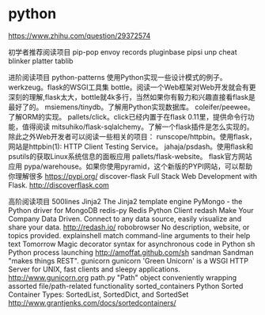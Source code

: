 # python
https://www.zhihu.com/question/29372574

初学者推荐阅读项目
pip-pop
envoy
records
pluginbase
pipsi
unp
cheat
blinker
platter
tablib


进阶阅读项目
python-patterns 使用Python实现一些设计模式的例子。
werkzeug。flask的WSGI工具集
bottle。阅读一个Web框架对Web开发就会有更深刻的理解,flask太大，bottle就4k多行，当然如果你有毅力和兴趣直接看flask是最好了的。
msiemens/tinydb。了解用Python实现数据库。
coleifer/peewee。了解ORM的实现。
pallets/click。click已经内置于在flask 0.11里，提供命令行功能，值得阅读
mitsuhiko/flask-sqlalchemy。了解一个flask插件是怎么实现的。
除此之外Web开发者可以阅读一些相关的项目：
runscope/httpbin。使用flask，网站是httpbin(1): HTTP Client Testing Service。
jahaja/psdash。使用flask和psutils的获取Linux系统信息的面板应用
pallets/flask-website。 flask官方网站应用
pypa/warehouse。如果你使用pyramid，这个新版的PYPI网站，可以帮助你理解很多 https://pypi.org/
discover-flask  Full Stack Web Development with Flask. http://discoverflask.com


高阶阅读项目
500lines
Jinja2 The Jinja2 template engine
PyMongo - the Python driver for MongoDB
redis-py  Redis Python Client 
redash  Make Your Company Data Driven. Connect to any data source, easily visualize and share your data. http://redash.io/
robobrowser  No description, website, or topics provided. 
explainshell  match command-line arguments to their help text 
Tomorrow   Magic decorator syntax for asynchronous code in Python 
sh   Python process launching http://amoffat.github.com/sh 
sandman   Sandman "makes things REST". 
gunicorn gunicorn 'Green Unicorn' is a WSGI HTTP Server for UNIX, fast clients and sleepy applications. http://www.gunicorn.org 
path.py "Path" object conveniently wrapping assorted file/path-related functionality 
sorted_containers Python Sorted Container Types: SortedList, SortedDict, and SortedSet  http://www.grantjenks.com/docs/sortedcontainers/










